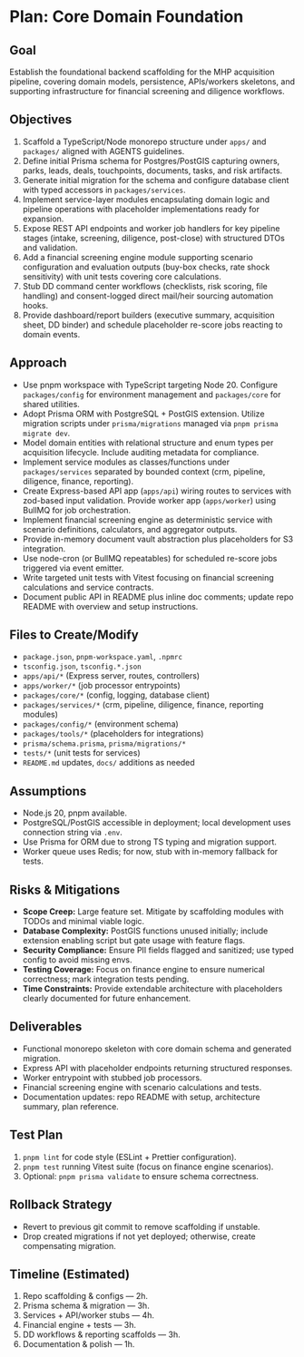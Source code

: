 # Plan: Core Domain Foundation

## Goal
Establish the foundational backend scaffolding for the MHP acquisition pipeline, covering domain models, persistence, APIs/workers skeletons, and supporting infrastructure for financial screening and diligence workflows.

## Objectives
1. Scaffold a TypeScript/Node monorepo structure under `apps/` and `packages/` aligned with AGENTS guidelines.
2. Define initial Prisma schema for Postgres/PostGIS capturing owners, parks, leads, deals, touchpoints, documents, tasks, and risk artifacts.
3. Generate initial migration for the schema and configure database client with typed accessors in `packages/services`.
4. Implement service-layer modules encapsulating domain logic and pipeline operations with placeholder implementations ready for expansion.
5. Expose REST API endpoints and worker job handlers for key pipeline stages (intake, screening, diligence, post-close) with structured DTOs and validation.
6. Add a financial screening engine module supporting scenario configuration and evaluation outputs (buy-box checks, rate shock sensitivity) with unit tests covering core calculations.
7. Stub DD command center workflows (checklists, risk scoring, file handling) and consent-logged direct mail/heir sourcing automation hooks.
8. Provide dashboard/report builders (executive summary, acquisition sheet, DD binder) and schedule placeholder re-score jobs reacting to domain events.

## Approach
- Use pnpm workspace with TypeScript targeting Node 20. Configure `packages/config` for environment management and `packages/core` for shared utilities.
- Adopt Prisma ORM with PostgreSQL + PostGIS extension. Utilize migration scripts under `prisma/migrations` managed via `pnpm prisma migrate dev`.
- Model domain entities with relational structure and enum types per acquisition lifecycle. Include auditing metadata for compliance.
- Implement service modules as classes/functions under `packages/services` separated by bounded context (crm, pipeline, diligence, finance, reporting).
- Create Express-based API app (`apps/api`) wiring routes to services with zod-based input validation. Provide worker app (`apps/worker`) using BullMQ for job orchestration.
- Implement financial screening engine as deterministic service with scenario definitions, calculators, and aggregator outputs.
- Provide in-memory document vault abstraction plus placeholders for S3 integration.
- Use node-cron (or BullMQ repeatables) for scheduled re-score jobs triggered via event emitter.
- Write targeted unit tests with Vitest focusing on financial screening calculations and service contracts.
- Document public API in README plus inline doc comments; update repo README with overview and setup instructions.

## Files to Create/Modify
- `package.json`, `pnpm-workspace.yaml`, `.npmrc`
- `tsconfig.json`, `tsconfig.*.json`
- `apps/api/*` (Express server, routes, controllers)
- `apps/worker/*` (job processor entrypoints)
- `packages/core/*` (config, logging, database client)
- `packages/services/*` (crm, pipeline, diligence, finance, reporting modules)
- `packages/config/*` (environment schema)
- `packages/tools/*` (placeholders for integrations)
- `prisma/schema.prisma`, `prisma/migrations/*`
- `tests/*` (unit tests for services)
- `README.md` updates, `docs/` additions as needed

## Assumptions
- Node.js 20, pnpm available.
- PostgreSQL/PostGIS accessible in deployment; local development uses connection string via `.env`.
- Use Prisma for ORM due to strong TS typing and migration support.
- Worker queue uses Redis; for now, stub with in-memory fallback for tests.

## Risks & Mitigations
- **Scope Creep:** Large feature set. Mitigate by scaffolding modules with TODOs and minimal viable logic.
- **Database Complexity:** PostGIS functions unused initially; include extension enabling script but gate usage with feature flags.
- **Security Compliance:** Ensure PII fields flagged and sanitized; use typed config to avoid missing envs.
- **Testing Coverage:** Focus on finance engine to ensure numerical correctness; mark integration tests pending.
- **Time Constraints:** Provide extendable architecture with placeholders clearly documented for future enhancement.

## Deliverables
- Functional monorepo skeleton with core domain schema and generated migration.
- Express API with placeholder endpoints returning structured responses.
- Worker entrypoint with stubbed job processors.
- Financial screening engine with scenario calculations and tests.
- Documentation updates: repo README with setup, architecture summary, plan reference.

## Test Plan
1. `pnpm lint` for code style (ESLint + Prettier configuration).
2. `pnpm test` running Vitest suite (focus on finance engine scenarios).
3. Optional: `pnpm prisma validate` to ensure schema correctness.

## Rollback Strategy
- Revert to previous git commit to remove scaffolding if unstable.
- Drop created migrations if not yet deployed; otherwise, create compensating migration.

## Timeline (Estimated)
1. Repo scaffolding & configs — 2h.
2. Prisma schema & migration — 3h.
3. Services + API/worker stubs — 4h.
4. Financial engine + tests — 3h.
5. DD workflows & reporting scaffolds — 3h.
6. Documentation & polish — 1h.

